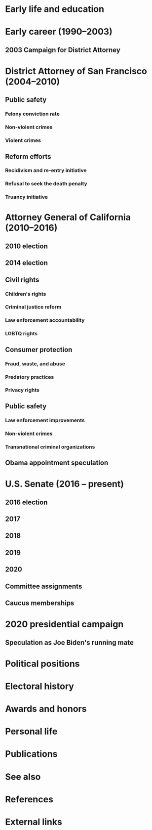 # 
# Early life and education
# Early career (1990–2003)
## 2003 Campaign for District Attorney
# District Attorney of San Francisco (2004–2010)
## Public safety
### Felony conviction rate
### Non-violent crimes
### Violent crimes
## Reform efforts
### Recidivism and re-entry initiative
### Refusal to seek the death penalty
### Truancy initiative
# Attorney General of California (2010–2016)
## 2010 election
## 2014 election
## Civil rights
### Children's rights
### Criminal justice reform
### Law enforcement accountability
### LGBTQ rights
## Consumer protection
### Fraud, waste, and abuse
### Predatory practices
### Privacy rights
## Public safety
### Law enforcement improvements
### Non-violent crimes
### Transnational criminal organizations
## Obama appointment speculation
# U.S. Senate (2016 – present)
## 2016 election
## 2017
## 2018
## 2019
## 2020
## Committee assignments
## Caucus memberships
# 2020 presidential campaign
## Speculation as Joe Biden's running mate
# Political positions
# Electoral history
# Awards and honors
# Personal life
# Publications
# See also
# References
# External links